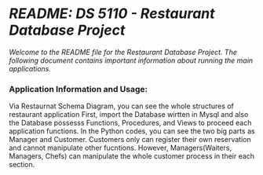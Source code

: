 # ***README: DS 5110 - Restaurant Database Project***

*Welcome to the README file for the Restaurant Database Project. The following document contains important information about running the main applications.*

### Application Information and Usage: 
Via Restaurnat Schema Diagram, you can see the whole structures of restaurant application First, import the Database wirtten in Mysql and also the Database possesss Functions, Procedures, and Views to proceed each application functions. In the Python codes, you can see the two big parts as Manager and Customer. Customers only can register their own reservation and cannot manipulate other fucntions. However, Managers(Waiters, Managers, Chefs) can manipulate the whole customer process in their each section. 

